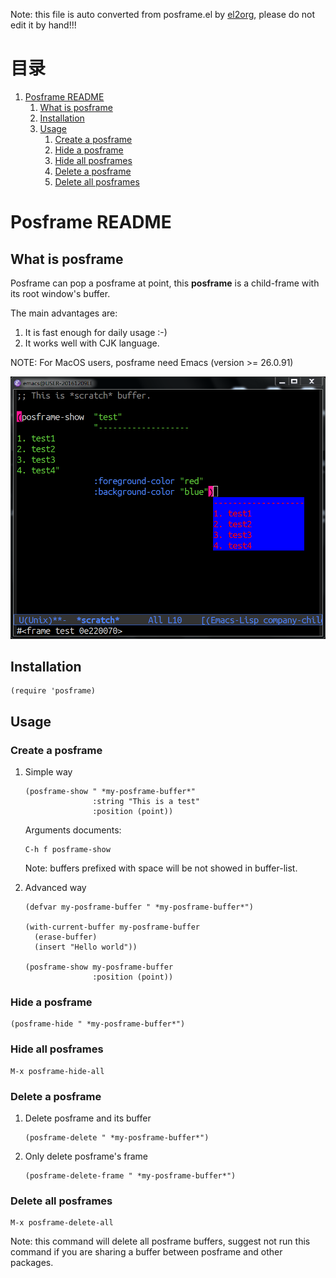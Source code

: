 Note: this file is auto converted from posframe.el by [el2org](https://github.com/tumashu/el2org), please do not edit it by hand!!!


# &#30446;&#24405;

1.  [Posframe README](#org0b9c3bd)
    1.  [What is posframe](#org0728352)
    2.  [Installation](#org515eb16)
    3.  [Usage](#orgf346c5e)
        1.  [Create a posframe](#orgfd5312d)
        2.  [Hide a posframe](#org530c1c6)
        3.  [Hide all posframes](#org5cf1eb8)
        4.  [Delete a posframe](#org5147f85)
        5.  [Delete all posframes](#org22b7dfe)


<a id="org0b9c3bd"></a>

# Posframe README


<a id="org0728352"></a>

## What is posframe

Posframe can pop a posframe at point, this **posframe** is a
child-frame with its root window's buffer.

The main advantages are:

1.  It is fast enough for daily usage :-)
2.  It works well with CJK language.

NOTE: For MacOS users, posframe need Emacs (version >= 26.0.91)

![img](./snapshots/posframe-1.png)


<a id="org515eb16"></a>

## Installation

    (require 'posframe)


<a id="orgf346c5e"></a>

## Usage


<a id="orgfd5312d"></a>

### Create a posframe

1.  Simple way

        (posframe-show " *my-posframe-buffer*"
                       :string "This is a test"
                       :position (point))

    Arguments documents:

        C-h f posframe-show

    Note: buffers prefixed with space will be not showed in buffer-list.

2.  Advanced way

        (defvar my-posframe-buffer " *my-posframe-buffer*")

        (with-current-buffer my-posframe-buffer
          (erase-buffer)
          (insert "Hello world"))

        (posframe-show my-posframe-buffer
                       :position (point))


<a id="org530c1c6"></a>

### Hide a posframe

    (posframe-hide " *my-posframe-buffer*")


<a id="org5cf1eb8"></a>

### Hide all posframes

    M-x posframe-hide-all


<a id="org5147f85"></a>

### Delete a posframe

1.  Delete posframe and its buffer

        (posframe-delete " *my-posframe-buffer*")
2.  Only delete posframe's frame

        (posframe-delete-frame " *my-posframe-buffer*")


<a id="org22b7dfe"></a>

### Delete all posframes

    M-x posframe-delete-all

Note: this command will delete all posframe buffers,
suggest not run this command if you are sharing a buffer
between posframe and other packages.
